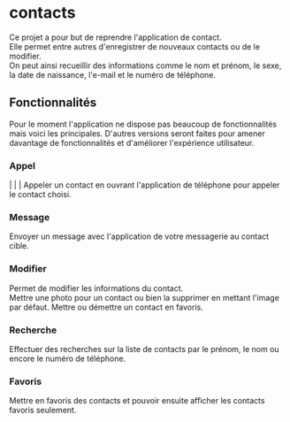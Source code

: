 # contacts
Ce projet a pour but de reprendre l'application de contact.  
Elle permet entre autres d'enregistrer de nouveaux contacts ou de le modifier.  
On peut ainsi recueillir des informations comme le nom et prénom, le sexe, la date de naissance, l'e-mail et le numéro de téléphone.

## Fonctionnalités
Pour le moment l'application ne dispose pas beaucoup de fonctionnalités mais voici les principales. 
D'autres versions seront faites pour amener davantage de fonctionnalités et d'améliorer l'expérience utilisateur. 

### Appel
|  |  |
Appeler un contact en ouvrant l'application de téléphone pour appeler le contact choisi.

### Message 
Envoyer un message avec l'application de votre messagerie au contact cible.

### Modifier
Permet de modifier les informations du contact.  
Mettre une photo pour un contact ou bien la supprimer en mettant l'image par défaut.
Mettre ou démettre un contact en favoris.

### Recherche
Effectuer des recherches sur la liste de contacts par le prénom, le nom ou encore le numéro de téléphone. 

### Favoris
Mettre en favoris des contacts et pouvoir ensuite afficher les contacts favoris seulement. 
